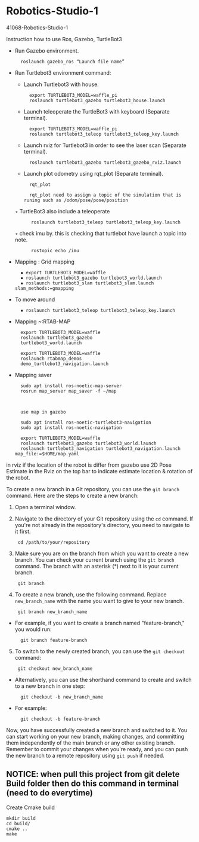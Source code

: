 # Robotics-Studio-1
41068-Robotics-Studio-1



Instruction how to use Ros, Gazebo, TurtleBot3

- Run Gazebo environment.
    
        roslaunch gazebo_ros “Launch file name”

- Run Turtlebot3 environment command:
    - Launch Turtlebot3 with house.
            
            export TURTLEBOT3_MODEL=waffle_pi
            roslaunch turtlebot3_gazebo turtlebot3_house.launch 

    - Launch teleoperate the TurtleBot3 with keyboard (Separate terminal). 
            
            export TURTLEBOT3_MODEL=waffle_pi
            roslaunch turtlebot3_teleop turtlebot3_teleop_key.launch

    - Launch rviz for Turtlebot3 in order to see the laser scan (Separate terminal). 

            roslaunch turtlebot3_gazebo turtlebot3_gazebo_rviz.launch

    - Launch plot odometry using rqt_plot (Separate terminal).

            rqt_plot

            rqt_plot need to assign a topic of the simulation that is runing such as /odom/pose/pose/position

    ◦ TurtleBot3 also include a teleoperate

            roslaunch turtlebot3_teleop turtlebot3_teleop_key.launch
    

    ◦ check imu by. this is checking that turtlebot have launch a topic into note.

            rostopic echo /imu



- Mapping : Grid mapping

        ▪ export TURTLEBOT3_MODEL=waffle
        ▪ roslaunch turtlebot3_gazebo turtlebot3_world.launch
        ▪ roslaunch turtlebot3_slam turtlebot3_slam.launch slam_methods:=gmapping

- To move around

        ▪ roslaunch turtlebot3_teleop turtlebot3_teleop_key.launch

- Mapping ~:RTAB-MAP

        export TURTLEBOT3_MODEL=waffle
        roslaunch turtlebot3_gazebo
        turtlebot3_world.launch

        export TURTLEBOT3_MODEL=waffle
        roslaunch rtabmap_demos
        demo_turtlebot3_navigation.launch


- Mapping saver

        sudo apt install ros-noetic-map-server
        rosrun map_server map_saver -f ~/map



        use map in gazebo

        sudo apt install ros-noetic-turtlebot3-navigation
        sudo apt install ros-noetic-navigation
        
        export TURTLEBOT3_MODEL=waffle
        roslaunch turtlebot3_gazebo turtlebot3_world.launch
        roslaunch turtlebot3_navigation turtlebot3_navigation.launch map_file:=$HOME/map.yaml

in rviz if the location of the robot is differ from gazebo use 2D Pose Estimate in the Rviz on the top bar to indicate estimate location & rotation of the robot. 

To create a new branch in a Git repository, you can use the `git branch` command. Here are the steps to create a new branch:
1. Open a terminal window.
2. Navigate to the directory of your Git repository using the `cd` command. If you're not already in the repository's directory, you need to navigate to it first.

        cd /path/to/your/repository

3. Make sure you are on the branch from which you want to create a new branch. You can check your current branch using the `git branch` command. The branch with an asterisk (*) next to it is your current branch.

        git branch

4. To create a new branch, use the following command. Replace `new_branch_name` with the name you want to give to your new branch.

        git branch new_branch_name

- For example, if you want to create a branch named "feature-branch," you would run:

        git branch feature-branch

5. To switch to the newly created branch, you can use the `git checkout` command:

        git checkout new_branch_name

- Alternatively, you can use the shorthand command to create and switch to a new branch in one step:

        git checkout -b new_branch_name

- For example:

        git checkout -b feature-branch

Now, you have successfully created a new branch and switched to it. You can start working on your new branch, making changes, and committing them independently of the main branch or any other existing branch. Remember to commit your changes when you're ready, and you can push the new branch to a remote repository using `git push` if needed.


## NOTICE: when pull this project from git delete Build folder then do this command in terminal (need to do everytime)
Create Cmake build

    mkdir build
    cd build/
    cmake ..
    make

